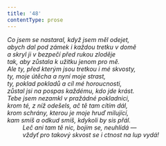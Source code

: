 ```yaml
---
title: '48'
contentType: prose
---
```


<section>

_Co jsem se nastaral, když jsem měl odejet,  
abych dal pod zámek i každou tretku v domě  
a skryl ji v bezpečí před rukou zloděje  
tak, aby zůstala k užitku jenom pro mě.  
Ale ty, před kterým jsou tretkou i mé skvosty,  
ty, moje útěcha a nyní moje strast,  
ty, poklad pokladů a cíl mé horoucnosti,  
zůstal jsi na pospas každému, kdo jde krást.  
Tebe jsem nezamkl v pražádné pokladnici,  
krom té, z níž odešels, ač tě tam cítím dál,  
krom schrány, kterou je moje hruď milující,  
kam smíš a odkud smíš, kdykoli by sis přál.  
         Leč ani tam tě nic, bojím se, neuhlídá —  
         vždyť pro takový skvost se i ctnost na lup vydá!_

</section>
